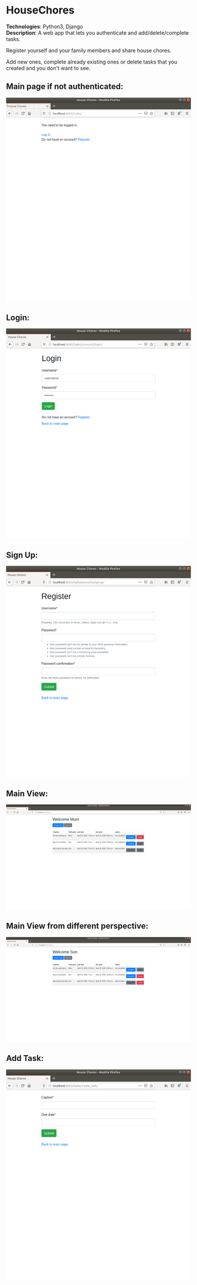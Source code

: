 # HouseChores

**Technologies**: Python3, Django  
**Description**: A web app that lets you authenticate and add/delete/complete tasks.

Register yourself and your family members and share house chores.

Add new ones, complete already existing ones or delete tasks that you created and you don't want to see.


## Main page if not authenticated:
![Alt text](examples_images/Unauthenticated.png?raw=true "Title")

## Login:
![Alt text](examples_images/Login.png?raw=true "Title")

## Sign Up:
![Alt text](examples_images/SignUp.png?raw=true "Title")

## Main View:
![Alt text](examples_images/MainView1.png?raw=true "Title")

## Main View from different perspective:
![Alt text](examples_images/MainView2.png?raw=true "Title")

## Add Task:
![Alt text](examples_images/AddTask.png?raw=true "Title")
